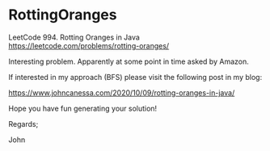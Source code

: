 # RottingOranges
LeetCode 994. Rotting Oranges in Java
https://leetcode.com/problems/rotting-oranges/

Interesting problem.
Apparently at some point in time asked by Amazon.

If interested in my approach (BFS) please visit the following post in my blog:

https://www.johncanessa.com/2020/10/09/rotting-oranges-in-java/

Hope you have fun generating your solution!

Regards;

John
